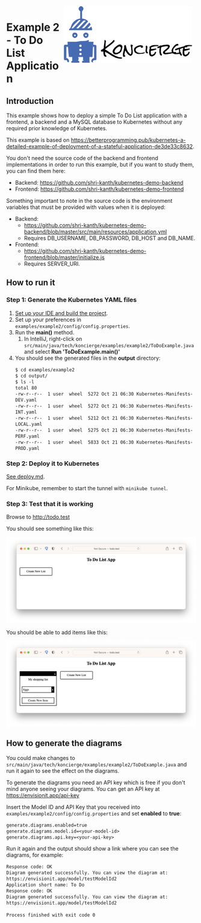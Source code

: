 <img src="../../docs/images/koncierge-logo.svg" alt="Koncierge" style="float: right; margin-right: 10px; margin-left: 10px;  height: 150px" />

# Example 2 - To Do List Application

## Introduction

This example shows how to deploy a simple To Do List application with a frontend, a backend and a MySQL database to Kubernetes without any required prior knowledge of Kubernetes. 

This example is based on https://betterprogramming.pub/kubernetes-a-detailed-example-of-deployment-of-a-stateful-application-de3de33c8632.

You don't need the source code of the backend and frontend implementations in order to run this example, but if you want to study them, you can find them here:
- Backend: https://github.com/shri-kanth/kubernetes-demo-backend
- Frontend: https://github.com/shri-kanth/kubernetes-demo-frontend

Something important to note in the source code is the environment variables that must be provided 
with values when it is deployed:
- Backend:
  - https://github.com/shri-kanth/kubernetes-demo-backend/blob/master/src/main/resources/application.yml
  - Requires DB_USERNAME, DB_PASSWORD, DB_HOST and DB_NAME.
- Frontend: 
  - https://github.com/shri-kanth/kubernetes-demo-frontend/blob/master/initialize.js
  - Requires SERVER_URI.

## How to run it

### Step 1: Generate the Kubernetes YAML files

1. [Set up your IDE and build the project](..%2F..%2Fdocs%2Fide-setup.md).
2. Set up your preferences in `examples/example2/config/config.properties`.
2. Run the **main()** method.
   1. In IntelliJ, right-click on `src/main/java/tech/koncierge/examples/example2/ToDoExample.java` and select **Run 'ToDoExample.main()'**
4. You should see the generated files in the **output** directory:
    ```shell
    $ cd examples/example2
    $ cd output/
    $ ls -l
    total 80
    -rw-r--r--  1 user  wheel  5272 Oct 21 06:30 Kubernetes-Manifests-DEV.yaml
    -rw-r--r--  1 user  wheel  5272 Oct 21 06:30 Kubernetes-Manifests-INT.yaml
    -rw-r--r--  1 user  wheel  5212 Oct 21 06:30 Kubernetes-Manifests-LOCAL.yaml
    -rw-r--r--  1 user  wheel  5275 Oct 21 06:30 Kubernetes-Manifests-PERF.yaml
    -rw-r--r--  1 user  wheel  5833 Oct 21 06:30 Kubernetes-Manifests-PROD.yaml
    ```
   
### Step 2: Deploy it to Kubernetes

[See deploy.md](..%2F..%2Fdocs%2Fdeploy.md).

For Minikube, remember to start the tunnel with `minikube tunnel`.

### Step 3: Test that it is working

Browse to http://todo.test

You should see something like this:

![example2-screen.png](docs%2Fimages%2Fexample2-screen.png)

You should be able to add items like this:

![example2-screen2.png](docs%2Fimages%2Fexample2-screen2.png)

## How to generate the diagrams

You could make changes to `src/main/java/tech/koncierge/examples/example2/ToDoExample.java`
and run it again to see the effect on the diagrams.

To generate the diagrams you need an API key which is free if you don't mind anyone seeing
your diagrams. You can get an API key at https://envisionit.app/api-key

Insert the Model ID and API Key that you received into `examples/example2/config/config.properties` and set **enabled** to **true**:

```properties
generate.diagrams.enabled=true
generate.diagrams.model.id=<your-model-id>
generate.diagrams.api.key=<your-api-key>
```

Run it again and the output should show a link where you can see the diagrams, for example:

```shell
Response code: OK
Diagram generated successfully. You can view the diagram at: https://envisionit.app/model/testModelId2
Application short name: To Do
Response code: OK
Diagram generated successfully. You can view the diagram at: https://envisionit.app/model/testModelId2

Process finished with exit code 0
```